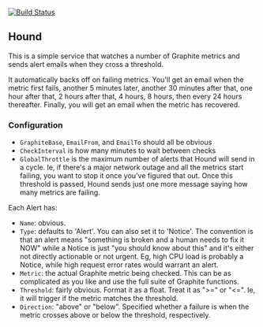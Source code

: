 [![Build Status](https://travis-ci.org/ccnmtl/hound.svg?branch=master)](https://travis-ci.org/ccnmtl/hound)

## Hound

This is a simple service that watches a number of Graphite metrics and
sends alert emails when they cross a threshold.

It automatically backs off on failing metrics. You'll get an email
when the metric first fails, another 5 minutes later, another 30
minutes after that, one hour after that, 2 hours after that, 4 hours,
8 hours, then every 24 hours thereafter. Finally, you will get an
email when the metric has recovered.

### Configuration

* `GraphiteBase`, `EmailFrom`, and `EmailTo` should all be obvious
* `CheckInterval` is how many minutes to wait between checks
* `GlobalThrottle` is the maximum number of alerts that Hound will
  send in a cycle. Ie, if there's a major network outage and all the
	metrics start failing, you want to stop it once you've figured that
  out. Once this threshold is passed, Hound sends just one more message
	saying how many metrics are failing.

Each Alert has:

* `Name`: obvious.
* `Type`: defaults to 'Alert'. You can also set it to 'Notice'. The
  convention is that an alert means "something is broken and a human
  needs to fix it NOW" while a Notice is just "you should know about
  this" and it's either not directly actionable or not urgent. Eg,
  high CPU load is probably a Notice, while high request error rates
  would warrant an alert.
* `Metric`: the actual Graphite metric being checked. This can be as
  complicated as you like and use the full suite of Graphite
  functions.
* `Threshold`: fairly obvious. Format it as a float. Treat it as ">="
  or "<=". Ie, it will trigger if the metric matches the threshold.
* `Direction`: "above" or "below". Specified whether a failure is when
  the metric crosses above or below the threshold, respectively.
